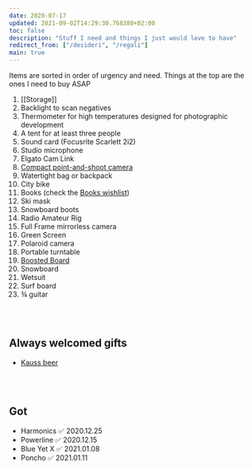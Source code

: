 ```yaml
---
date: 2020-07-17
updated: 2021-09-02T14:29:30.768380+02:00
toc: false
description: "Stuff I need and things I just would love to have"
redirect_from: ["/desideri", "/regali"]
main: true
---
```

<div class="yellow box">
	Items are sorted in order of urgency and need. Things at the top are the ones I need to buy ASAP
</div>

1. [[Storage]]
1. Backlight to scan negatives
1. Thermometer for high temperatures designed for photographic development
9. A tent for at least three people
1. Sound card (Focusrite Scarlett 2i2)
1. Studio microphone
1. Elgato Cam Link
6. [Compact point-and-shoot camera](https://www.wired.com/gallery/best-compact-cameras/ "Best compact camerad on WIRED")
7. Watertight bag or backpack
8. City bike
11. Books (check the [Books wishlist](/books#wishlist "Books wishlist"))
12. Ski mask
13. Snowboard boots
15. Radio Amateur Rig
16. Full Frame mirrorless camera
20. Green Screen
21. Polaroid camera
22. Portable turntable
14. [Boosted Board](https://boostedusa.com/collections/electric-skateboards "Electric skateboards on Boosted Board official website")
25. Snowboard
18. Wetsuit
17. Surf board
19. ¾ guitar

<br>
<br>

## Always welcomed gifts

- [Kauss beer](http://kauss.it "Kauss official website")

<br>
<br>

## Got

- Harmonics ✅ 2020.12.25
- Powerline ✅ 2020.12.15
- Blue Yet X ✅ 2021.01.08
- Poncho ✅ 2021.01.11